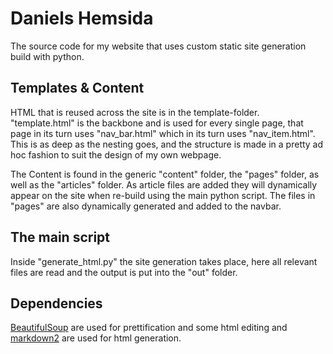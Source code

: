 # Daniels Hemsida

The source code for my website that uses custom static site generation build with python.

## Templates & Content

HTML that is reused across the site is in the template-folder. "template.html" is the backbone and is used for every single page, that page in its turn uses "nav_bar.html" which in its turn uses "nav_item.html". This is as deep as the nesting goes, and the structure is made in a pretty ad hoc fashion to suit the design of my own webpage. 

The Content is found in the generic "content" folder, the "pages" folder, as well as the "articles" folder. As article files are added they will dynamically appear on the site when re-build using the main python script. The files in "pages" are also dynamically generated and added to the navbar.

## The main script

Inside "generate_html.py" the site generation takes place, here all relevant files are read and the output is put into the "out" folder.

## Dependencies

[BeautifulSoup](https://pypi.org/project/beautifulsoup4/) are used for prettification and some html editing and [markdown2](https://github.com/trentm/python-markdown2) are used for html generation.